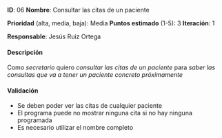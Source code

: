 **ID**: 06
**Nombre**: Consultar las citas de un paciente

**Prioridad** (alta, media, baja): Media
**Puntos estimado** (1-5): 3
**Iteración**: 1

**Responsable**: Jesús Ruiz Ortega

#### Descripción

Como *secretario* quiero *consultar las citas de un paciente* para *saber las consultas que va a tener un paciente concreto próximamente*

#### Validación

* Se deben poder ver las citas de cualquier paciente
* El programa puede no mostrar ninguna cita si no hay ninguna programada
* Es necesario utilizar el nombre completo
